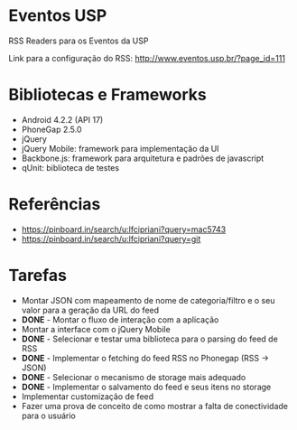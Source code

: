 # Eventos USP

RSS Readers para os Eventos da USP

Link para a configuração do RSS: http://www.eventos.usp.br/?page_id=111

# Bibliotecas e Frameworks

* Android 4.2.2 (API 17)
* PhoneGap 2.5.0
* jQuery
* jQuery Mobile: framework para implementação da UI
* Backbone.js: framework para arquitetura e padrões de javascript
* qUnit: biblioteca de testes

# Referências

* https://pinboard.in/search/u:lfcipriani?query=mac5743
* https://pinboard.in/search/u:lfcipriani?query=git

# Tarefas

* Montar JSON com mapeamento de nome de categoria/filtro e o seu valor para a geração da URL do feed
* **DONE** - Montar o fluxo de interação com a aplicação
* Montar a interface com o jQuery Mobile
* **DONE** - Selecionar e testar uma biblioteca para o parsing do feed de RSS
* **DONE** - Implementar o fetching do feed RSS no Phonegap (RSS -> JSON)
* **DONE** - Selecionar o mecanismo de storage mais adequado
* **DONE** - Implementar o salvamento do feed e seus itens no storage
* Implementar customização de feed
* Fazer uma prova de conceito de como mostrar a falta de conectividade para o usuário

